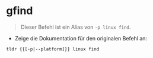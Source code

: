 # gfind

> Dieser Befehl ist ein Alias von `-p linux find`.

- Zeige die Dokumentation für den originalen Befehl an:

`tldr {{[-p|--platform]}} linux find`

